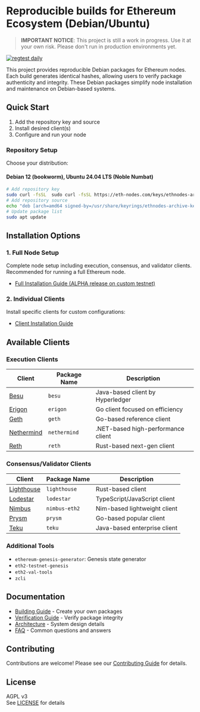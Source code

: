 # Reproducible builds for Ethereum Ecosystem (Debian/Ubuntu) 

> **IMPORTANT NOTICE**: This project is still a work in progress. Use it at your own risk. Please don't run in production environments yet.

[![regtest daily](https://github.com/eth-pkg/eth-nodes/actions/workflows/regtest-daily.yml/badge.svg)](https://github.com/eth-pkg/eth-nodes/actions/workflows/regtest-daily.yml)

This project provides reproducible Debian packages for Ethereum nodes. Each build generates identical hashes, allowing users to verify package authenticity and integrity. These Debian packages simplify node installation and maintenance on Debian-based systems.

## Quick Start
1. Add the repository key and source
2. Install desired client(s)
3. Configure and run your node

### Repository Setup
Choose your distribution:

#### Debian 12 (bookworm), Ubuntu 24.04 LTS (Noble Numbat)
```bash
# Add repository key
sudo curl -fsSL  sudo curl -fsSL https://eth-nodes.com/keys/ethnodes-archive-keyring.asc -o /usr/share/keyrings/ethnodes-archive-keyring.asc -o /usr/share/keyrings/ethnodes-archive-keyring.asc
# Add repository source
echo "deb [arch=amd64 signed-by=/usr/share/keyrings/ethnodes-archive-keyring.asc] http://packages.eth-nodes.com/$(lsb_release -cs)-main $(lsb_release -cs) main" | sudo tee /etc/apt/sources.list.d/ethnodes.list
# Update package list
sudo apt update
```

## Installation Options

### 1. Full Node Setup
Complete node setup including execution, consensus, and validator clients. Recommended for running a full Ethereum node.
- [Full Installation Guide (ALPHA release on custom testnet)](docs/FULL_NODE_INSTALL.md)

### 2. Individual Clients
Install specific clients for custom configurations:
- [Client Installation Guide](docs/CLIENT_INSTALL.md)

## Available Clients

### Execution Clients
| Client | Package Name | Description |
|--------|--------------|-------------|
| [Besu](https://github.com/hyperledger/besu) | `besu` | Java-based client by Hyperledger |
| [Erigon](https://github.com/ledgerwatch/erigon) | `erigon` | Go client focused on efficiency |
| [Geth](https://github.com/ethereum/go-ethereum) | `geth` | Go-based reference client |
| [Nethermind](https://github.com/NethermindEth/nethermind) | `nethermind` | .NET-based high-performance client |
| [Reth](https://github.com/paradigmxyz/reth) | `reth` | Rust-based next-gen client |

### Consensus/Validator Clients
| Client | Package Name | Description |
|--------|--------------|-------------|
| [Lighthouse](https://github.com/sigp/lighthouse) | `lighthouse` | Rust-based client |
| [Lodestar](https://github.com/ChainSafe/lodestar) | `lodestar` | TypeScript/JavaScript client |
| [Nimbus](https://github.com/status-im/nimbus-eth2) | `nimbus-eth2` | Nim-based lightweight client |
| [Prysm](https://github.com/prysmaticlabs/prysm) | `prysm` | Go-based popular client |
| [Teku](https://github.com/Consensys/teku) | `teku` | Java-based enterprise client |

### Additional Tools
- `ethereum-genesis-generator`: Genesis state generator
- `eth2-testnet-genesis`
- `eth2-val-tools`
- `zcli`

## Documentation
- [Building Guide](docs/BUILDING.md) - Create your own packages
- [Verification Guide](docs/VERIFICATION.md) - Verify package integrity
- [Architecture](docs/ARCHITECTURE.md) - System design details
- [FAQ](docs/FAQ.md) - Common questions and answers

## Contributing
Contributions are welcome! Please see our [Contributing Guide](CONTRIBUTING.md) for details.

## License
AGPL v3  
See [LICENSE](LICENSE) for details
